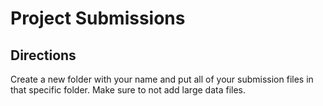 # Project Submissions

## Directions

Create a new folder with your name and put all of your submission files in that specific folder. Make sure to not add large data files.
